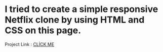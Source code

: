 # I tried to create a simple responsive  Netflix clone by using HTML and CSS on this page.

<p> Project Link :  <a href="https://netflixclone-practice.vercel.app/">
          CLİCK ME 
        </a>  </p>  
